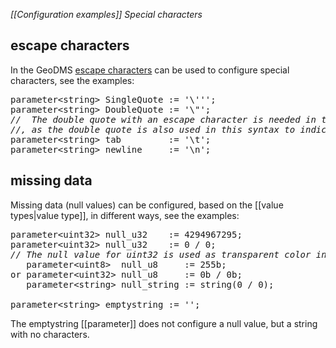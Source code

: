 *[[Configuration examples]] Special characters*

## escape characters

In the GeoDMS [escape characters](https://en.wikipedia.org/wiki/Escape_character) can be used to configure special characters, see the examples:

<pre>
parameter&lt;string&gt; SingleQuote := '\''';
parameter&lt;string&gt; DoubleQuote := '\"'; <I>
//  The double quote with an escape character is needed in the expression syntax with expr = ".."
//, as the double quote is also used in this syntax to indicate the start and end of the expression.</I>
parameter&lt;string&gt; tab         := '\t';
parameter&lt;string&gt; newline     := '\n';
</pre>

## missing data

Missing data (null values) can be configured, based on the [[value types|value type]], in different ways, see the examples:

<pre>
parameter&lt;uint32&gt; null_u32    := 4294967295;
parameter&lt;uint32&gt; null_u32    := 0 / 0;
<I>// The null value for uint32 is used as transparent color in items with color visualisation style.</I>
   parameter&lt;uint8&gt;  null_u8     := 255b;
or parameter&lt;uint32&gt; null_u8     := 0b / 0b;
   parameter&lt;string&gt; null_string := string(0 / 0);

parameter&lt;string&gt; emptystring := '';
</pre>

The emptystring [[parameter]] does not configure a null value, but a string with no characters.